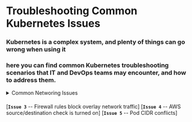 # Troubleshooting Common Kubernetes Issues

###  Kubernetes is a complex system, and plenty of things can go wrong when using it

### here you can find common Kubernetes troubleshooting scenarios that IT and DevOps teams may encounter, and how to address them.

<details>
   <summary>Common Networing Issues</summary>
   <br><a href="https://github.com/lerndevops/educka/blob/master/troubleshooting/issues/kernal-ip-forward.md">Issue 1 -- Kernel IP forwarding</a></br>
   <br><a href="https://github.com/lerndevops/educka/blob/master/troubleshooting/issues/bridge-netfilter.md">Issue 2-- Bridge Netfilter</a></br>
</details>

####


[**`Issue 3`** -- Firewall rules block overlay network traffic]
[**`Issue 4`** -- AWS source/destination check is turned on]
[**`Issue 5`** -- Pod CIDR conflicts]

